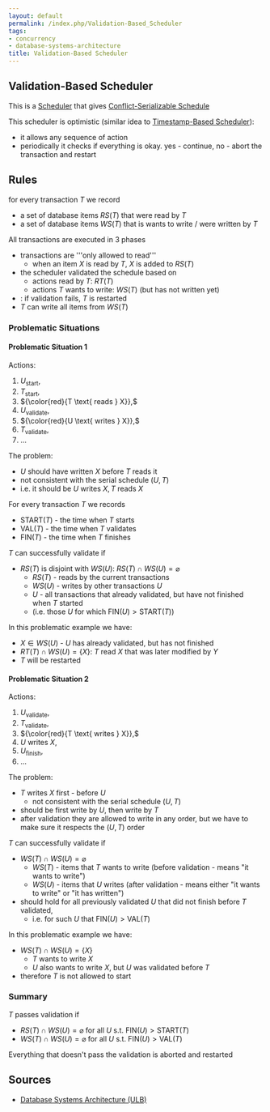```yaml
---
layout: default
permalink: /index.php/Validation-Based_Scheduler
tags:
- concurrency
- database-systems-architecture
title: Validation-Based Scheduler
---
```

## Validation-Based Scheduler
This is a [Scheduler](Scheduler) that gives [Conflict-Serializable Schedule](Serializable_Sheduling)

This scheduler is optimistic (similar idea to [Timestamp-Based Scheduler](Timestamp-Based_Scheduler)): 
- it allows any sequence of action
- periodically it checks if everything is okay. yes - continue, no - abort the transaction and restart 


## Rules
for every transaction $T$ we record 
- a set of database items $RS(T)$ that were read by $T$
- a set of database items $WS(T)$ that is wants to write / were written by $T$

All transactions are executed in 3 phases
- transactions are '''only allowed to read''' 
  - when an item $X$ is read by $T$, $X$ is added to $RS(T)$
- the scheduler validated the schedule based on 
  - actions read by $T$: $RT(T)$
  - actions $T$ wants to write: $WS(T)$ (but has not written yet)
- : if validation fails, $T$ is restarted
- $T$ can write all items from $WS(T)$


### Problematic Situations
#### Problematic Situation 1
Actions:
1. $U_\text{start},$
1. $T_\text{start},$
1. ${\color{red}{T \text{ reads } X}},$
1. $U_\text{validate},$
1. ${\color{red}{U \text{ writes } X}},$
1. $T_\text{validate},$
1. ...

The problem:
- $U$ should have written $X$ before $T$ reads it
- not consistent with the serial schedule $(U, T)$
- i.e. it should be $U \text{ writes } X, T \text{ reads } X$

For every transaction $T$ we records 
- $\text{START}(T)$ - the time when $T$ starts
- $\text{VAL}(T)$ - the time when $T$ validates
- $\text{FIN}(T)$ - the time when $T$ finishes

$T$ can successfully validate if 
- $RS(T)$ is disjoint with $WS(U)$: $RS(T) \cap WS(U) = \varnothing$
  - $RS(T)$ - reads by the current transactions
  - $WS(U)$ - writes by other transactions $U$
  - $U$ - all transactions that already validated, but have not finished when $T$ started
  - (i.e. those $U$ for which $\text{FIN}(U) > \text{START}(T)$)

In this problematic example we have:
- $X \in WS(U)$ - $U$ has already validated, but has not finished
- $RT(T) \cap WS(U) = \{ X \}$: $T$ read $X$ that was later modified by $Y$
- $T$ will be restarted


#### Problematic Situation 2
Actions:
1. $U_\text{validate},$
1. $T_\text{validate},$
1. ${\color{red}{T \text{ writes } X}},$
1. $U \text{ writes } X,$
1. $U_\text{finish},$
1. $...$

The problem:
- $T$ writes $X$ first - before $U$
  - not consistent with the serial schedule $(U, T)$
- should be first write by $U$, then write by $T$
- after validation they are allowed to write in any order, but we have to make sure it respects the $(U, T)$ order

$T$ can successfully validate if 
- $WS(T) \cap WS(U) = \varnothing$
  - $WS(T)$ - items that $T$ wants to write (before validation - means "it wants to write")
  - $WS(U)$ - items that $U$ writes (after validation - means either "it wants to write" or "it has written")
- should hold for all previously validated $U$ that did not finish before $T$ validated,
  - i.e. for such $U$ that $\text{FIN}(U) > \text{VAL}(T)$

In this problematic example we have:
- $WS(T) \cap WS(U) = \{ X \}$
  - $T$ wants to write $X$
  - $U$ also wants to write $X$, but $U$ was validated before $T$
- therefore $T$ is not allowed to start


### Summary
$T$ passes validation if 
- $RS(T) \cap WS(U) = \varnothing$ for all $U$ s.t. $\text{FIN}(U) > \text{START}(T)$
- $WS(T) \cap WS(U) = \varnothing$ for all $U$ s.t. $\text{FIN}(U) > \text{VAL}(T)$

Everything that doesn't pass the validation is aborted and restarted 


## Sources
- [Database Systems Architecture (ULB)](Database_Systems_Architecture_(ULB))
